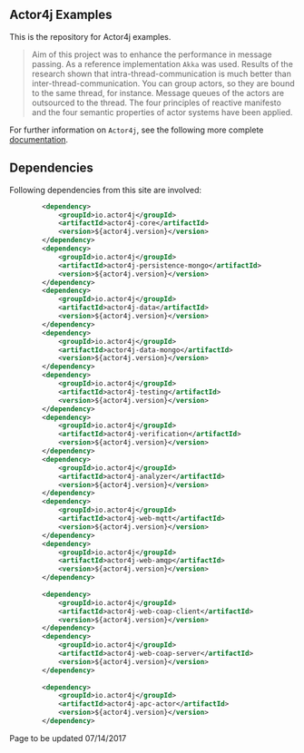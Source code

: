 ## Actor4j Examples ##

This is the repository for Actor4j examples.

>Aim of this project was to enhance the performance in message passing. As a reference implementation `Akka` was used. Results of the research shown that intra-thread-communication is much better than inter-thread-communication. You can group actors, so they are bound to the same thread, for instance. Message queues of the actors are outsourced to the thread. The four principles of reactive manifesto and the four semantic properties of actor systems have been applied.

For further information on `Actor4j`, see the following more complete [documentation](https://github.com/relvaner/actor4j-core).

## Dependencies ##

Following dependencies from this site are involved:
```xml
		<dependency>
			<groupId>io.actor4j</groupId>
			<artifactId>actor4j-core</artifactId>
			<version>${actor4j.version}</version>
		</dependency>
		<dependency>
			<groupId>io.actor4j</groupId>
			<artifactId>actor4j-persistence-mongo</artifactId>
			<version>${actor4j.version}</version>
		</dependency>
		<dependency>
			<groupId>io.actor4j</groupId>
			<artifactId>actor4j-data</artifactId>
			<version>${actor4j.version}</version>
		</dependency>
		<dependency>
			<groupId>io.actor4j</groupId>
			<artifactId>actor4j-data-mongo</artifactId>
			<version>${actor4j.version}</version>
		</dependency>
		<dependency>
			<groupId>io.actor4j</groupId>
			<artifactId>actor4j-testing</artifactId>
			<version>${actor4j.version}</version>
		</dependency>
		<dependency>
			<groupId>io.actor4j</groupId>
			<artifactId>actor4j-verification</artifactId>
			<version>${actor4j.version}</version>
		</dependency>
		<dependency>
			<groupId>io.actor4j</groupId>
			<artifactId>actor4j-analyzer</artifactId>
			<version>${actor4j.version}</version>
		</dependency>
		<dependency>
			<groupId>io.actor4j</groupId>
			<artifactId>actor4j-web-mqtt</artifactId>
			<version>${actor4j.version}</version>
		</dependency>
		<dependency>
			<groupId>io.actor4j</groupId>
			<artifactId>actor4j-web-amqp</artifactId>
			<version>${actor4j.version}</version>
		</dependency>
		
		<dependency>
			<groupId>io.actor4j</groupId>
			<artifactId>actor4j-web-coap-client</artifactId>
			<version>${actor4j.version}</version>
		</dependency>
		<dependency>
			<groupId>io.actor4j</groupId>
			<artifactId>actor4j-web-coap-server</artifactId>
			<version>${actor4j.version}</version>
		</dependency>
		
		<dependency>
			<groupId>io.actor4j</groupId>
			<artifactId>actor4j-apc-actor</artifactId>
			<version>${actor4j.version}</version>
		</dependency>
```

Page to be updated 07/14/2017

